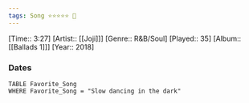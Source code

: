 ```yaml
---
tags: Song ⭐⭐⭐⭐⭐ 💛
---
```

[Time:: 3:27]
[Artist:: [[Joji]]]
[Genre:: R&B/Soul]
[Played:: 35]
[Album:: [[Ballads 1]]]
[Year:: 2018]
### Dates
````dataview
TABLE Favorite_Song
WHERE Favorite_Song = "Slow dancing in the dark"
````